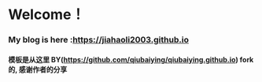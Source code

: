 # Welcome！ 
### My blog is here :https://jiahaoli2003.github.io

#### 模板是从这里 BY(https://github.com/qiubaiying/qiubaiying.github.io) fork 的, 感谢作者的分享
